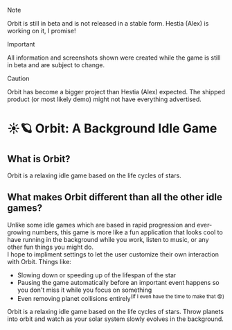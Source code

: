 > [!NOTE]
> Orbit is still in beta and is not released in a stable form. Hestia (Alex) is working on it, I promise!

> [!IMPORTANT]
> All information and screenshots shown were created while the game is still in beta and are subject to change.

> [!CAUTION]
> Orbit has become a bigger project than Hestia (Alex) expected. The shipped product (or most likely demo) might not have everything advertised.

# ☀️🪐 Orbit: A Background Idle Game

## What is Orbit?

Orbit is a relaxing idle game based on the life cycles of stars. 

## What makes Orbit different than all the other idle games?

Unlike some idle games which are based in rapid progression and ever-growing numbers, this game is more like a fun application that looks cool to have running in the background while you work, listen to music, or any other fun things you might do.  
I hope to impliment settings to let the user customize their own interaction with Orbit. Things like: 
- Slowing down or speeding up of the lifespan of the star
- Pausing the game automatically before an important event happens so you don't miss it while you focus on something
- Even removing planet collisions entirely<sup>(If I even have the time to make that :fearful:)</sup>




Orbit is a relaxing idle game based on the life cycles of stars. Throw planets into orbit and watch as your solar system slowly evolves in the background.
